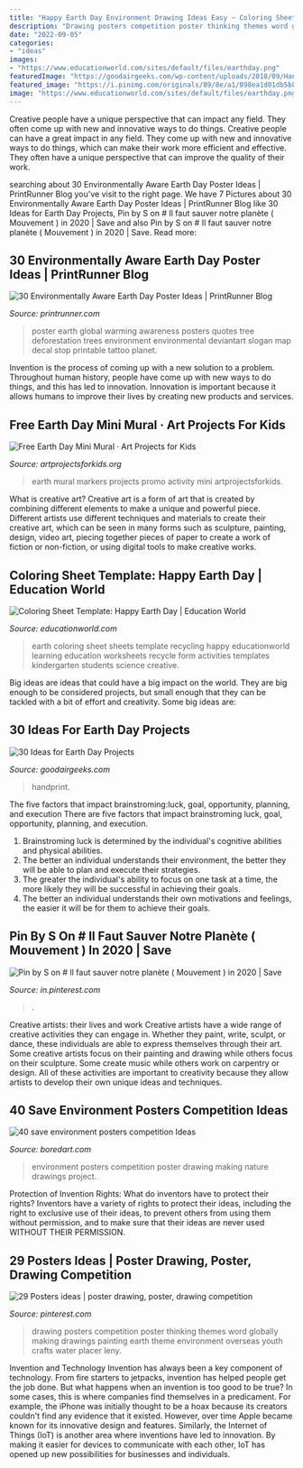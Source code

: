 ```yaml
---
title: "Happy Earth Day Environment Drawing Ideas Easy ~ Coloring Sheet Template: Happy Earth Day"
description: "Drawing posters competition poster thinking themes word globally making drawings painting earth theme environment overseas youth crafts water placer leny"
date: "2022-09-05"
categories:
- "ideas"
images:
- "https://www.educationworld.com/sites/default/files/earthday.png"
featuredImage: "https://goodairgeeks.com/wp-content/uploads/2018/09/Handprint-Eart-Day-art-project-for-kids.jpg"
featured_image: "https://i.pinimg.com/originals/89/8e/a1/898ea1d01db5b84c3717f1e7d938e070.jpg"
image: "https://www.educationworld.com/sites/default/files/earthday.png"
---
```



Creative people have a unique perspective that can impact any field. They often come up with new and innovative ways to do things.
Creative people can have a great impact in any field. They come up with new and innovative ways to do things, which can make their work more efficient and effective. They often have a unique perspective that can improve the quality of their work.

	

		
searching about 30 Environmentally Aware Earth Day Poster Ideas | PrintRunner Blog you've visit to the right page. We have 7 Pictures about 30 Environmentally Aware Earth Day Poster Ideas | PrintRunner Blog like 30 Ideas for Earth Day Projects, Pin by S on # Il faut sauver notre planète ( Mouvement ) in 2020 | Save and also Pin by S on # Il faut sauver notre planète ( Mouvement ) in 2020 | Save. Read more:
		
    
## 30 Environmentally Aware Earth Day Poster Ideas | PrintRunner Blog

<img loading=lazy src="https://www.printrunner.com/blog/wp-content/uploads/2012/04/Earth-Day-Poster-Ideas-25.jpg" onerror="this.onerror=null;this.src='https://tse3.mm.bing.net/th?id=OIP.BffTXGJGZdVGgUID-qdSegHaKf&amp;pid=15.1';" alt="30 Environmentally Aware Earth Day Poster Ideas | PrintRunner Blog">

_Source: printrunner.com_

>poster earth global warming awareness posters quotes tree deforestation trees environment environmental deviantart slogan map decal stop printable tattoo planet. 

	

Invention is the process of coming up with a new solution to a problem. Throughout human history, people have come up with new ways to do things, and this has led to innovation. Innovation is important because it allows humans to improve their lives by creating new products and services.

    
## Free Earth Day Mini Mural · Art Projects For Kids

<img loading=lazy src="https://artprojectsforkids.org/wp-content/uploads/2017/02/Earth-Day-Promo.jpg" onerror="this.onerror=null;this.src='https://tse4.mm.bing.net/th?id=OIP.7bEFnj4udn35jSVef5VjygHaJS&amp;pid=15.1';" alt="Free Earth Day Mini Mural · Art Projects for Kids">

_Source: artprojectsforkids.org_

>earth mural markers projects promo activity mini artprojectsforkids. 

	

What is creative art?
Creative art is a form of art that is created by combining different elements to make a unique and powerful piece. Different artists use different techniques and materials to create their creative art, which can be seen in many forms such as sculpture, painting, design, video art, piecing together pieces of paper to create a work of fiction or non-fiction, or using digital tools to make creative works.

    
## Coloring Sheet Template: Happy Earth Day | Education World

<img loading=lazy src="https://www.educationworld.com/sites/default/files/earthday.png" onerror="this.onerror=null;this.src='https://tse3.mm.bing.net/th?id=OIP.gPJ5IXY0vSBsuYyqdV8X6gAAAA&amp;pid=15.1';" alt="Coloring Sheet Template: Happy Earth Day | Education World">

_Source: educationworld.com_

>earth coloring sheet sheets template recycling happy educationworld learning education worksheets recycle form activities templates kindergarten students science creative. 

	

Big ideas are ideas that could have a big impact on the world. They are big enough to be considered projects, but small enough that they can be tackled with a bit of effort and creativity. Some big ideas are: 

    
## 30 Ideas For Earth Day Projects

<img loading=lazy src="https://goodairgeeks.com/wp-content/uploads/2018/09/Handprint-Eart-Day-art-project-for-kids.jpg" onerror="this.onerror=null;this.src='https://tse4.mm.bing.net/th?id=OIP.zwXLWRIrbkDQfAJKsIJ03AHaOk&amp;pid=15.1';" alt="30 Ideas for Earth Day Projects">

_Source: goodairgeeks.com_

>handprint. 

	

The five factors that impact brainstroming:luck, goal, opportunity, planning, and execution
There are five factors that impact brainstroming luck, goal, opportunity, planning, and execution. 
1. Brainstroming luck is determined by the individual's cognitive abilities and physical abilities. 
2. The better an individual understands their environment, the better they will be able to plan and execute their strategies. 
3. The greater the individual's ability to focus on one task at a time, the more likely they will be successful in achieving their goals. 
4. The better an individual understands their own motivations and feelings, the easier it will be for them to achieve their goals. 

    
## Pin By S On # Il Faut Sauver Notre Planète ( Mouvement ) In 2020 | Save

<img loading=lazy src="https://i.pinimg.com/originals/89/8e/a1/898ea1d01db5b84c3717f1e7d938e070.jpg" onerror="this.onerror=null;this.src='https://tse4.mm.bing.net/th?id=OIP.22NCIoNfnlzfcvqIrk5TSwAAAA&amp;pid=15.1';" alt="Pin by S on # Il faut sauver notre planète ( Mouvement ) in 2020 | Save">

_Source: in.pinterest.com_

>. 

	

Creative artists: their lives and work
Creative artists have a wide range of creative activities they can engage in. Whether they paint, write, sculpt, or dance, these individuals are able to express themselves through their art. Some creative artists focus on their painting and drawing while others focus on their sculpture. Some create music while others work on carpentry or design. All of these activities are important to creativity because they allow artists to develop their own unique ideas and techniques.

    
## 40 Save Environment Posters Competition Ideas

<img loading=lazy src="https://www.boredart.com/wp-content/uploads/2017/03/save-environment-posters-competition-Ideas0301.jpg" onerror="this.onerror=null;this.src='https://tse1.mm.bing.net/th?id=OIP.qXXEn-lGxxtCV2lTTuZyswHaLA&amp;pid=15.1';" alt="40 save environment posters competition Ideas">

_Source: boredart.com_

>environment posters competition poster drawing making nature drawings project. 

	

Protection of Invention Rights: What do inventors have to protect their rights?
Inventors have a variety of rights to protect their ideas, including the right to exclusive use of their ideas, to prevent others from using them without permission, and to make sure that their ideas are never used WITHOUT THEIR PERMISSION.

    
## 29 Posters Ideas | Poster Drawing, Poster, Drawing Competition

<img loading=lazy src="https://i.pinimg.com/236x/ee/dd/d2/eeddd2178f1b3e118b9fb6c8d48663cd.jpg" onerror="this.onerror=null;this.src='https://tse1.mm.bing.net/th?id=OIP.Gfq50zfxSv_R8rKRYn6ckwDhEs&amp;pid=15.1';" alt="29 Posters ideas | poster drawing, poster, drawing competition">

_Source: pinterest.com_

>drawing posters competition poster thinking themes word globally making drawings painting earth theme environment overseas youth crafts water placer leny. 

	

Invention and Technology
Invention has always been a key component of technology. From fire starters to jetpacks, invention has helped people get the job done. But what happens when an invention is too good to be true? In some cases, this is where companies find themselves in a predicament. For example, the iPhone was initially thought to be a hoax because its creators couldn't find any evidence that it existed. However, over time Apple became known for its innovative design and features. Similarly, the Internet of Things (IoT) is another area where inventions have led to innovation. By making it easier for devices to communicate with each other, IoT has opened up new possibilities for businesses and individuals.


